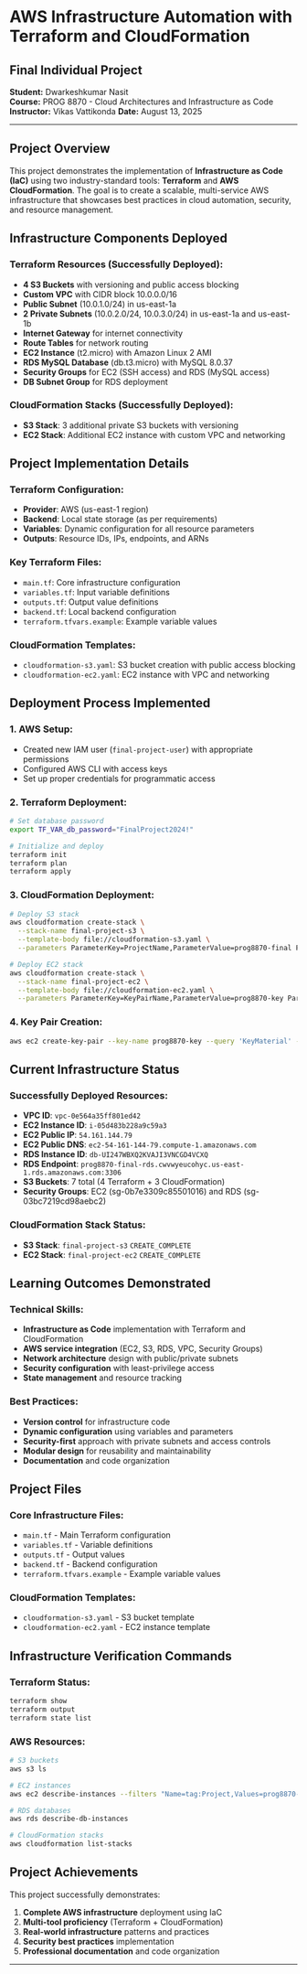 # AWS Infrastructure Automation with Terraform and CloudFormation

## Final Individual Project

**Student:** Dwarkeshkumar Nasit  
**Course:** PROG 8870 - Cloud Architectures and Infrastructure as Code  
**Instructor:** Vikas Vattikonda
**Date:** August 13, 2025  

---

## Project Overview

This project demonstrates the implementation of **Infrastructure as Code (IaC)** using two industry-standard tools: **Terraform** and **AWS CloudFormation**. The goal is to create a scalable, multi-service AWS infrastructure that showcases best practices in cloud automation, security, and resource management.

## Infrastructure Components Deployed

### **Terraform Resources (Successfully Deployed):**
- **4 S3 Buckets** with versioning and public access blocking
- **Custom VPC** with CIDR block 10.0.0.0/16
- **Public Subnet** (10.0.1.0/24) in us-east-1a
- **2 Private Subnets** (10.0.2.0/24, 10.0.3.0/24) in us-east-1a and us-east-1b
- **Internet Gateway** for internet connectivity
- **Route Tables** for network routing
- **EC2 Instance** (t2.micro) with Amazon Linux 2 AMI
- **RDS MySQL Database** (db.t3.micro) with MySQL 8.0.37
- **Security Groups** for EC2 (SSH access) and RDS (MySQL access)
- **DB Subnet Group** for RDS deployment

### **CloudFormation Stacks (Successfully Deployed):**
- **S3 Stack**: 3 additional private S3 buckets with versioning
- **EC2 Stack**: Additional EC2 instance with custom VPC and networking

## Project Implementation Details

### **Terraform Configuration:**
- **Provider**: AWS (us-east-1 region)
- **Backend**: Local state storage (as per requirements)
- **Variables**: Dynamic configuration for all resource parameters
- **Outputs**: Resource IDs, IPs, endpoints, and ARNs

### **Key Terraform Files:**
- `main.tf`: Core infrastructure configuration
- `variables.tf`: Input variable definitions
- `outputs.tf`: Output value definitions
- `backend.tf`: Local backend configuration
- `terraform.tfvars.example`: Example variable values

### **CloudFormation Templates:**
- `cloudformation-s3.yaml`: S3 bucket creation with public access blocking
- `cloudformation-ec2.yaml`: EC2 instance with VPC and networking

## Deployment Process Implemented

### **1. AWS Setup:**
- Created new IAM user (`final-project-user`) with appropriate permissions
- Configured AWS CLI with access keys
- Set up proper credentials for programmatic access

### **2. Terraform Deployment:**
```bash
# Set database password
export TF_VAR_db_password="FinalProject2024!"

# Initialize and deploy
terraform init
terraform plan
terraform apply
```

### **3. CloudFormation Deployment:**
```bash
# Deploy S3 stack
aws cloudformation create-stack \
  --stack-name final-project-s3 \
  --template-body file://cloudformation-s3.yaml \
  --parameters ParameterKey=ProjectName,ParameterValue=prog8870-final ParameterKey=Environment,ParameterValue=dev

# Deploy EC2 stack
aws cloudformation create-stack \
  --stack-name final-project-ec2 \
  --template-body file://cloudformation-ec2.yaml \
  --parameters ParameterKey=KeyPairName,ParameterValue=prog8870-key ParameterKey=InstanceType,ParameterValue=t2.micro
```

### **4. Key Pair Creation:**
```bash
aws ec2 create-key-pair --key-name prog8870-key --query 'KeyMaterial' --output text > prog8870-key.pem
```

## Current Infrastructure Status

### **Successfully Deployed Resources:**
- **VPC ID**: `vpc-0e564a35ff801ed42`
- **EC2 Instance ID**: `i-05d483b228a9c59a3`
- **EC2 Public IP**: `54.161.144.79`
- **EC2 Public DNS**: `ec2-54-161-144-79.compute-1.amazonaws.com`
- **RDS Instance ID**: `db-UI247WBXQ2KVAJI3VNCGD4VCXQ`
- **RDS Endpoint**: `prog8870-final-rds.cwvwyeucohyc.us-east-1.rds.amazonaws.com:3306`
- **S3 Buckets**: 7 total (4 Terraform + 3 CloudFormation)
- **Security Groups**: EC2 (sg-0b7e3309c85501016) and RDS (sg-03bc7219cd98aebc2)

### **CloudFormation Stack Status:**
- **S3 Stack**: `final-project-s3` `CREATE_COMPLETE`
- **EC2 Stack**: `final-project-ec2` `CREATE_COMPLETE`

## Learning Outcomes Demonstrated

### **Technical Skills:**
- **Infrastructure as Code** implementation with Terraform and CloudFormation
- **AWS service integration** (EC2, S3, RDS, VPC, Security Groups)
- **Network architecture** design with public/private subnets
- **Security configuration** with least-privilege access
- **State management** and resource tracking

### **Best Practices:**
- **Version control** for infrastructure code
- **Dynamic configuration** using variables and parameters
- **Security-first** approach with private subnets and access controls
- **Modular design** for reusability and maintainability
- **Documentation** and code organization

## Project Files

### **Core Infrastructure Files:**
- `main.tf` - Main Terraform configuration
- `variables.tf` - Variable definitions
- `outputs.tf` - Output values
- `backend.tf` - Backend configuration
- `terraform.tfvars.example` - Example variable values

### **CloudFormation Templates:**
- `cloudformation-s3.yaml` - S3 bucket template
- `cloudformation-ec2.yaml` - EC2 instance template

## Infrastructure Verification Commands

### **Terraform Status:**
```bash
terraform show
terraform output
terraform state list
```

### **AWS Resources:**
```bash
# S3 buckets
aws s3 ls

# EC2 instances
aws ec2 describe-instances --filters "Name=tag:Project,Values=prog8870-final"

# RDS databases
aws rds describe-db-instances

# CloudFormation stacks
aws cloudformation list-stacks
```

## Project Achievements

This project successfully demonstrates:
1. **Complete AWS infrastructure** deployment using IaC
2. **Multi-tool proficiency** (Terraform + CloudFormation)
3. **Real-world infrastructure** patterns and practices
4. **Security best practices** implementation
5. **Professional documentation** and code organization

---


